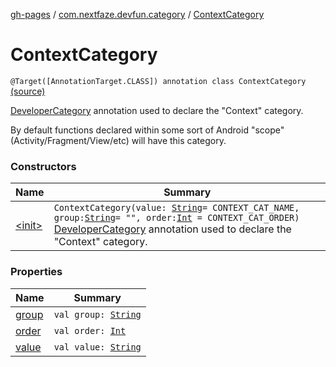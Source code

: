 [gh-pages](../../index.md) / [com.nextfaze.devfun.category](../index.md) / [ContextCategory](./index.md)

# ContextCategory

`@Target([AnnotationTarget.CLASS]) annotation class ContextCategory` [(source)](https://github.com/NextFaze/dev-fun/tree/master/devfun-annotations/src/main/java/com/nextfaze/devfun/category/ContextCategory.kt#L16)

[DeveloperCategory](../-developer-category/index.md) annotation used to declare the "Context" category.

By default functions declared within some sort of Android "scope" (Activity/Fragment/View/etc) will have this category.

### Constructors

| Name | Summary |
|---|---|
| [&lt;init&gt;](-init-.md) | `ContextCategory(value: `[`String`](https://kotlinlang.org/api/latest/jvm/stdlib/kotlin/-string/index.html)` = CONTEXT_CAT_NAME, group: `[`String`](https://kotlinlang.org/api/latest/jvm/stdlib/kotlin/-string/index.html)` = "", order: `[`Int`](https://kotlinlang.org/api/latest/jvm/stdlib/kotlin/-int/index.html)` = CONTEXT_CAT_ORDER)`<br>[DeveloperCategory](../-developer-category/index.md) annotation used to declare the "Context" category. |

### Properties

| Name | Summary |
|---|---|
| [group](group.md) | `val group: `[`String`](https://kotlinlang.org/api/latest/jvm/stdlib/kotlin/-string/index.html) |
| [order](order.md) | `val order: `[`Int`](https://kotlinlang.org/api/latest/jvm/stdlib/kotlin/-int/index.html) |
| [value](value.md) | `val value: `[`String`](https://kotlinlang.org/api/latest/jvm/stdlib/kotlin/-string/index.html) |
